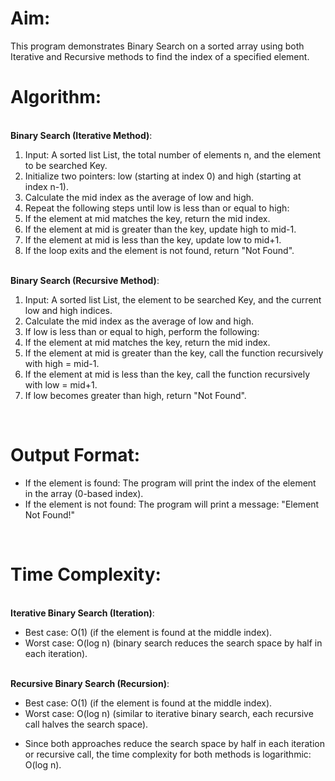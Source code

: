 <h1><b>Aim:</b></h1>
This program demonstrates Binary Search on a sorted array using both Iterative and Recursive methods to find the index of a specified element.
<br>
<h1>Algorithm:</h1>
<br>
<b>Binary Search (Iterative Method)</b>:
<ol>
<li>Input: A sorted list List, the total number of elements n, and the element to be searched Key.</li>
<li>Initialize two pointers: low (starting at index 0) and high (starting at index n-1).</li>
<li>Calculate the mid index as the average of low and high.</li>
<li>Repeat the following steps until low is less than or equal to high:</li>
<li>If the element at mid matches the key, return the mid index.</li>
<li>If the element at mid is greater than the key, update high to mid-1.</li>
<li>If the element at mid is less than the key, update low to mid+1.</li>
<li>If the loop exits and the element is not found, return "Not Found".</li>
</ol>
<br>
<b>Binary Search (Recursive Method)</b>:
<ol>
<li>Input: A sorted list List, the element to be searched Key, and the current low and high indices.</li>
<li>Calculate the mid index as the average of low and high.</li>
<li>If low is less than or equal to high, perform the following:</li>
<li>If the element at mid matches the key, return the mid index.</li>
<li>If the element at mid is greater than the key, call the function recursively with high = mid-1.</li>
<li>If the element at mid is less than the key, call the function recursively with low = mid+1.</li>
<li>If low becomes greater than high, return "Not Found".</li>
</ol>
<br>
<h1><b>Output Format</b>:</h1>
<ul>
<li>If the element is found: The program will print the index of the element in the array (0-based index).</li>
<li>If the element is not found: The program will print a message: "Element Not Found!"</li>
</ul>
<br>
<h1><b>Time Complexity</b>:</h1>
<br>
<b>Iterative Binary Search (Iteration)</b>:<br>
<ul>
<li>Best case: O(1) (if the element is found at the middle index).</li>
<li>Worst case: O(log n) (binary search reduces the search space by half in each iteration).</li>
</ul>
<br>
<b>Recursive Binary Search (Recursion)</b>:<br>
<ul>
<li>Best case: O(1) (if the element is found at the middle index).</li>
<li>Worst case: O(log n) (similar to iterative binary search, each recursive call halves the search space).</li>
</ul>
<ul>
<li>Since both approaches reduce the search space by half in each iteration or recursive call, the time complexity for both methods is logarithmic: O(log n).</li>
</ul>